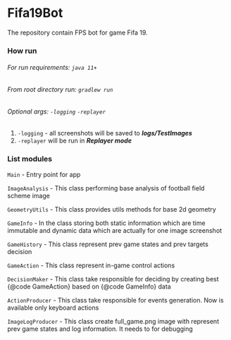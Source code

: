 # Fifa19Bot

The repository contain FPS bot for game Fifa 19.

### How run

###### For run requirements: `java 11+`

###### From root directory run: `gradlew run`

###### Optional args: `-logging` `-replayer`

1. `-logging` - all screenshots will be saved to _**logs/TestImages**_
2. `-replayer` will be run in **_Replayer mode_**

### List modules

`Main` - Entry point for app

`ImageAnalysis` - This class performing base analysis of football field scheme image

`GeometryUtils` - This class provides utils methods for base 2d geometry

`GameInfo` - In the class storing both static information which are time immutable and dynamic data which are actually
for one image screenshot

`GameHistory` - This class represent prev game states and prev targets decision

`GameAction` - This class represent in-game control actions

`DecisionMaker` - This class take responsible for deciding by creating best {@code GameAction} based on {@code GameInfo}
data

`ActionProducer` - This class take responsible for events generation. Now is available only keyboard actions

`ImageLogProducer` - This class create full_game.png image with represent prev game states and log information. It needs
to for debugging


